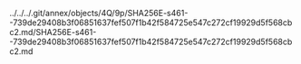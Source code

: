 ../../../.git/annex/objects/4Q/9p/SHA256E-s461--739de29408b3f06851637fef507f1b42f584725e547c272cf19929d5f568cbc2.md/SHA256E-s461--739de29408b3f06851637fef507f1b42f584725e547c272cf19929d5f568cbc2.md